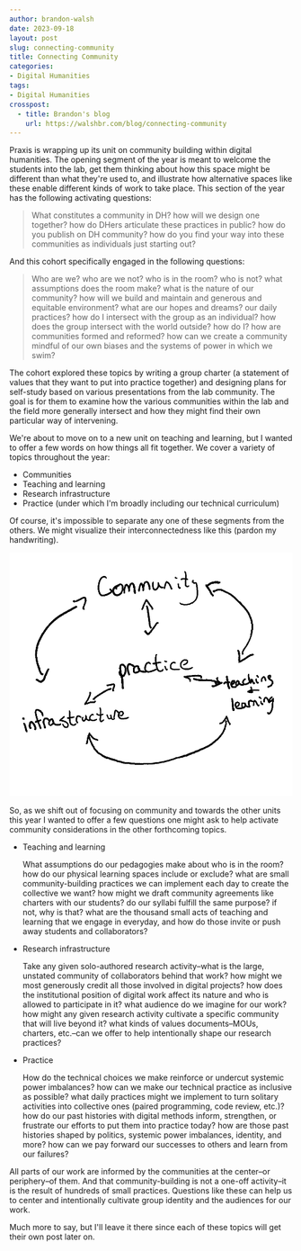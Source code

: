 ```yaml
---
author: brandon-walsh
date: 2023-09-18
layout: post
slug: connecting-community
title: Connecting Community
categories:
- Digital Humanities
tags:
- Digital Humanities
crosspost:
  - title: Brandon's blog
    url: https://walshbr.com/blog/connecting-community
---
```

Praxis is wrapping up its unit on community building within digital humanities. The opening segment of the year is meant to welcome the students into the lab, get them thinking about how this space might be different than what they're used to, and illustrate how alternative spaces like these enable different kinds of work to take place. This section of the year has the following activating questions:

> What constitutes a community in DH? how will we design one together? how do DHers articulate these practices in public? how do you publish on DH community? how do you find your way into these communities as individuals just starting out? 

And this cohort specifically engaged in the following questions: 

> Who are we? who are we not? who is in the room? who is not? what assumptions does the room make? what is the nature of our community? how will we build and maintain and generous and equitable environment? what are our hopes and dreams? our daily practices? how do I intersect with the group as an individual? how does the group intersect with the world outside? how do I? how are communities formed and reformed? how can we create a community mindful of our own biases and the systems of power in which we swim?

The cohort explored these topics by writing a group charter (a statement of values that they want to put into practice together) and designing plans for self-study based on various presentations from the lab community. The goal is for them to examine how the various communities within the lab and the field more generally intersect and how they might find their own particular way of intervening. 

We're about to move on to a new unit on teaching and learning, but I wanted to offer a few words on how things all fit together. We cover a variety of topics throughout the year:

* Communities
* Teaching and learning
* Research infrastructure
* Practice (under which I'm broadly including our technical curriculum)

Of course, it's impossible to separate any one of these segments from the others. We might visualize their interconnectedness like this (pardon my handwriting).

![diagram showing the topics communities, teaching and learning, infrastructure in a triangle, with practice in the middle of it. Arrows shows how all of the topics are interconnected.](/assets/post-media/connecting-community/diagram.png)

So, as we shift out of focusing on community and towards the other units this year I wanted to offer a few questions one might ask to help activate community considerations in the other forthcoming topics.

* Teaching and learning

  What assumptions do our pedagogies make about who is in the room? how do our physical learning spaces include or exclude? what are small community-building practices we can implement each day to create the collective we want? how might we draft community agreements like charters with our students? do our syllabi fulfill the same purpose? if not, why is that? what are the thousand small acts of teaching and learning that we engage in everyday, and how do those invite or push away students and collaborators?

* Research infrastructure

  Take any given solo-authored research activity–what is the large, unstated community of collaborators behind that work? how might we most generously credit all those involved in digital projects? how does the institutional position of digital work affect its nature and who is allowed to participate in it? what audience do we imagine for our work? how might any given research activity cultivate a specific community that will live beyond it? what kinds of values documents–MOUs, charters, etc.–can we offer to help intentionally shape our research practices?

* Practice 

  How do the technical choices we make reinforce or undercut systemic power imbalances? how can we make our technical practice as inclusive as possible? what daily practices might we implement to turn solitary activities into collective ones (paired programming, code review, etc.)? how do our past histories with digital methods inform, strengthen, or frustrate our efforts to put them into practice today? how are those past histories shaped by politics, systemic power imbalances, identity, and more? how can we pay forward our successes to others and learn from our failures?

All parts of our work are informed by the communities at the center–or periphery–of them. And that community-building is not a one-off activity–it is the result of hundreds of small practices. Questions like these can help us to center and intentionally cultivate group identity and the audiences for our work. 

Much more to say, but I'll leave it there since each of these topics will get their own post later on.
